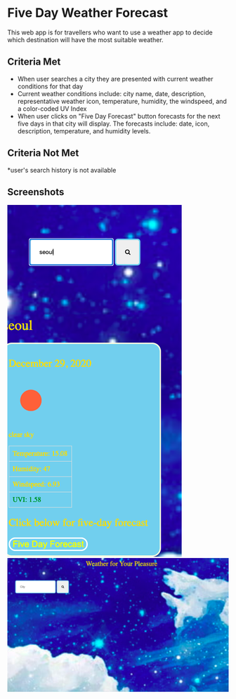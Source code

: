 # Five Day Weather Forecast

This web app is for travellers who want to use a weather app to decide which destination will have the most suitable weather.

## Criteria Met

* When user searches a city they are presented with current weather conditions for that day
* Current weather conditions include: city name, date, description, representative weather icon, temperature, humidity, the windspeed, and a color-coded UV Index
* When user clicks on "Five Day Forecast" button forecasts for the next five days in that city will display.  The forecasts include: date, icon, description, temperature, and humidity levels.


## Criteria Not Met

*user's search history is not available



## Screenshots

![alt text](assets/after-search.png)
![alt text](assets/before-search.png)



